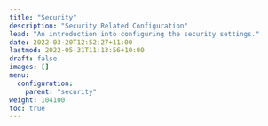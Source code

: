```yaml
---
title: "Security"
description: "Security Related Configuration"
lead: "An introduction into configuring the security settings."
date: 2022-03-20T12:52:27+11:00
lastmod: 2022-05-31T11:13:56+10:00
draft: false
images: []
menu:
  configuration:
    parent: "security"
weight: 104100
toc: true
---
```

